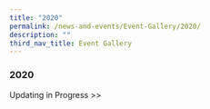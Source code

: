 ```yaml
---
title: "2020"
permalink: /news-and-events/Event-Gallery/2020/
description: ""
third_nav_title: Event Gallery
---
```

### 2020

Updating in Progress >>